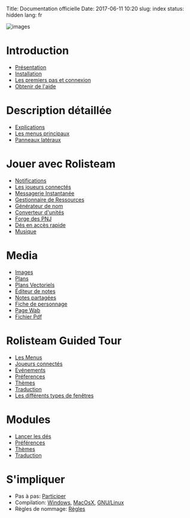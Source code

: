 Title: Documentation officielle
Date: 2017-06-11 10:20
slug: index
status: hidden
lang: fr

![images]({filename}/images/logo_rolisteam.png)

# Introduction
* [Présentation]({filename}01_overview.md)
* [Installation]({filename}02_install.md)
* [Les premiers pas et connexion]({filename}03_firststep.md)
* [Obtenir de l'aide]({filename}26_contactUs.md)

# Description détaillée
* [Explications]({filename}04_explanation.md)
* [Les menus principaux]({filename}05_menus.md)
* [Panneaux latéraux]({filename}06_dockwidgets.md)

# Jouer avec Rolisteam
* [Notifications]({filename}07_notifications.md)
* [Les joueurs connectés]({filename}08_connected_players.md)
* [Messagerie Instantanée]({filename}09_chat.md)
* [Gestionnaire de Ressources]({filename}10_resources.md)
* [Générateur de nom]({filename}11_nameGenerator.md)
* [Converteur d'unités]({filename}12_unitConverter.md)
* [Forge des PNJ]({filename}13_NpcMaker.md)
* [Dés en accès rapide]({filename}13_dicebookmark.md)
* [Musique]({filename}14_music.md)

# Media
* [Images]({filename}15_images.md)
* [Plans]({filename}16_maps.md)
* [Plans Vectoriels]({filename}17_VectorialMap.md)
* [Éditeur de notes]({filename}18_minutes_editor.md)
* [Notes partagées]({filename}19_sharedNotes.md)
* [Fiche de personnage]({filename}20_charactersheet.md)
* [Page Wab]({filename}20_webpage.md)
* [Fichier Pdf]({filename}20_pdf.md)

# Rolisteam Guided Tour
* [Les Menus]({filename}15_menus.md)
* [Joueurs connectés]({filename}13_connected_players.md)
* [Evénements]({filename}14_events.md)
* [Préferences]({filename}16_preferences.md)
* [Thèmes]({filename}17_look_and_feel.md)
* [Traduction]({filename}18_translation.md)
* [Les différents types de fenêtres]({filename}10_description.md)

# Modules
* [Lancer les dés]({filename}21_dice_roller.md)
* [Préférences]({filename}22_preferences.md)
* [Thèmes]({filename}23_look_and_feel.md)
* [Traduction]({filename}24_translation.md)

# S'impliquer
* Pas à pas: [Participer]({filename}30_TakePart.md)
* Compilation: [Windows]({filename}27_compileWindow.md), [MacOsX]({filename}28_compileMacOs.md), [GNU/Linux]({filename}29_compileLinux.md)
* Règles de nommage: [Règles]({filename}32_Coding.md)

